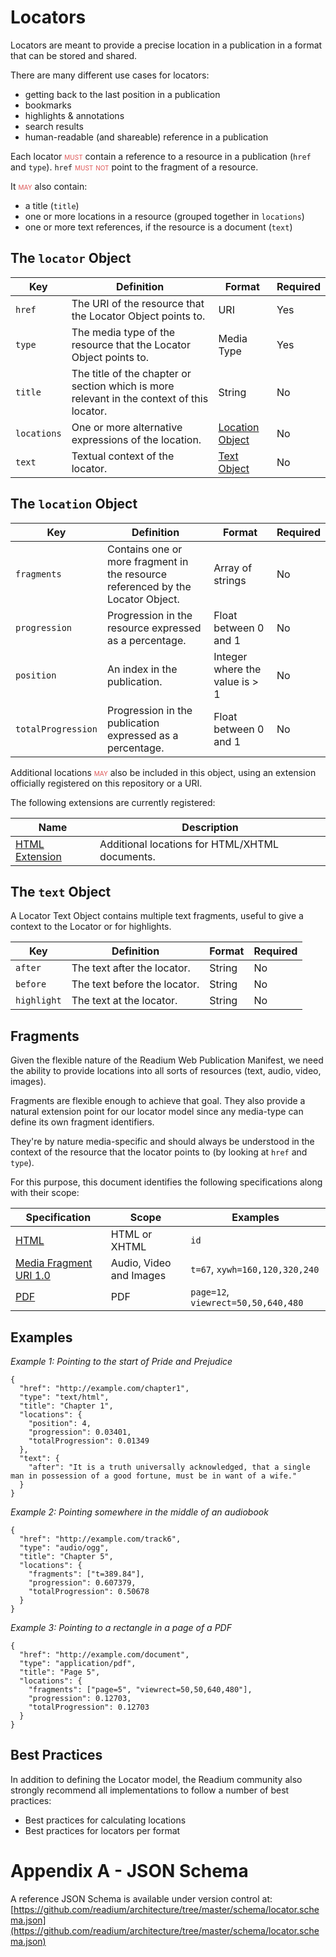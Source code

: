 # Locators

Locators are meant to provide a precise location in a publication in a format that can be stored and shared.

There are many different use cases for locators:

* getting back to the last position in a publication
* bookmarks
* highlights & annotations
* search results
* human-readable (and shareable) reference in a publication

Each locator <strong class="rfc">must</strong> contain a reference to a resource in a publication (`href` and `type`).
`href` <strong class="rfc">must not</strong> point to the fragment of a resource.

It <strong class="rfc">may</strong> also contain:

* a title (`title`)
* one or more locations in a resource (grouped together in `locations`)
* one or more text references, if the resource is a document (`text`)

## The `locator` Object

| Key  | Definition | Format | Required |
| ---- | ---------- | ------ | -------- |
| `href`  | The URI of the resource that the Locator Object points to. | URI | Yes |
| `type`  | The media type of the resource that the Locator Object points to. | Media Type | Yes |
| `title`  | The title of the chapter or section which is more relevant in the context of this locator.| String | No |
| `locations`  | One or more alternative expressions of the location. | [Location Object](#the-location-object) | No |
| `text`  |  Textual context of the locator.  | [Text Object](#the-text-object) | No |

## The `location` Object

| Key  | Definition | Format | Required |
| ---- | ---------- | ------ | -------- |
| `fragments` |  Contains one or more fragment in the resource referenced by the Locator Object.  | Array of strings | No |
| `progression`  | Progression in the resource expressed as a percentage.  | Float between 0 and 1 | No |
| `position`  | An index in the publication.  | Integer where the value is > 1 | No |
| `totalProgression` | Progression in the publication expressed as a percentage.  | Float between 0 and 1 | No |

Additional locations <strong class="rfc">may</strong> also be included in this object, using an extension officially registered on this repository or a URI.

The following extensions are currently registered:

| Name  |  Description |
| ----- | ------------ |
| [HTML Extension](extensions/html.md) | Additional locations for HTML/XHTML documents. |

## The `text` Object

A Locator Text Object contains multiple text fragments, useful to give a context to the Locator or for highlights.

| Key  | Definition | Format | Required |
| ---- | ---------- | ------ | -------- |
| `after` | The text after the locator.| String | No |
| `before` | The text before the locator.  | String | No |
| `highlight` | The text at the locator.  | String | No |


## Fragments

Given the flexible nature of the Readium Web Publication Manifest, we need the ability to provide locations into all sorts of resources (text, audio, video, images).

Fragments are flexible enough to achieve that goal. They also provide a natural extension point for our locator model since any media-type can define its own fragment identifiers.

They're by nature media-specific and should always be understood in the context of the resource that the locator points to (by looking at `href` and `type`).

For this purpose, this document identifies the following specifications along with their scope:

| Specification | Scope | Examples |
| ------------- | ----- | ------- |
| [HTML](https://html.spec.whatwg.org/) | HTML or XHTML | `id` |
| [Media Fragment URI 1.0](https://www.w3.org/TR/media-frags/) | Audio, Video and Images | `t=67`, `xywh=160,120,320,240`|
| [PDF](http://tools.ietf.org/rfc/rfc3778) | PDF | `page=12`, `viewrect=50,50,640,480`|


## Examples


*Example 1: Pointing to the start of Pride and Prejudice*

```
{
  "href": "http://example.com/chapter1",
  "type": "text/html",
  "title": "Chapter 1",
  "locations": {
    "position": 4,
    "progression": 0.03401,
    "totalProgression": 0.01349
  },
  "text": {
    "after": "It is a truth universally acknowledged, that a single man in possession of a good fortune, must be in want of a wife."
  }
}
```

*Example 2: Pointing somewhere in the middle of an audiobook*

```
{
  "href": "http://example.com/track6",
  "type": "audio/ogg",
  "title": "Chapter 5",
  "locations": {
    "fragments": ["t=389.84"],
    "progression": 0.607379,
    "totalProgression": 0.50678
  }
}
```

*Example 3: Pointing to a rectangle in a page of a PDF*

```
{
  "href": "http://example.com/document",
  "type": "application/pdf",
  "title": "Page 5",
  "locations": {
    "fragments": ["page=5", "viewrect=50,50,640,480"],
    "progression": 0.12703,
    "totalProgression": 0.12703
  }
}
```

## Best Practices

In addition to defining the Locator model, the Readium community also strongly recommend all implementations to follow a number of best practices:

* Best practices for calculating locations
* Best practices for locators per format


# Appendix A - JSON Schema

A reference JSON Schema is available under version control at: [https://github.com/readium/architecture/tree/master/schema/locator.schema.json](https://github.com/readium/architecture/tree/master/schema/locator.schema.json)

<style>
.rfc {
    color: #d55;
    font-variant: small-caps;
    font-style: normal;
    font-weight: normal;
}
</style>